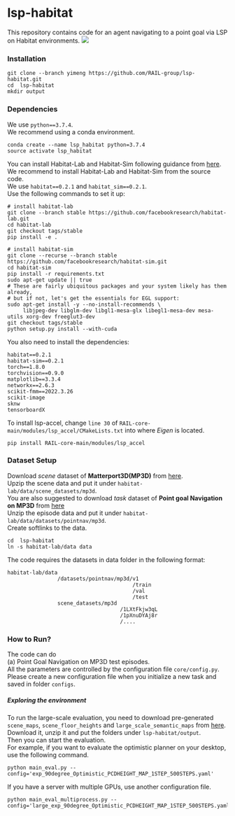 # lsp-habitat
This repository contains code for an agent navigating to a point goal via LSP on Habitat environments.
<img src='Figs/example_traj.jpg'>
### Installation
```
git clone --branch yimeng https://github.com/RAIL-group/lsp-habitat.git
cd  lsp-habitat
mkdir output
```

### Dependencies
We use `python==3.7.4`.  
We recommend using a conda environment.  
```
conda create --name lsp_habitat python=3.7.4
source activate lsp_habitat
```
You can install Habitat-Lab and Habitat-Sim following guidance from [here](https://github.com/facebookresearch/habitat-lab "here").  
We recommend to install Habitat-Lab and Habitat-Sim from the source code.  
We use `habitat==0.2.1` and `habitat_sim==0.2.1`.  
Use the following commands to set it up:  
```
# install habitat-lab
git clone --branch stable https://github.com/facebookresearch/habitat-lab.git
cd habitat-lab
git checkout tags/stable
pip install -e .

# install habitat-sim
git clone --recurse --branch stable https://github.com/facebookresearch/habitat-sim.git
cd habitat-sim
pip install -r requirements.txt
sudo apt-get update || true
# These are fairly ubiquitous packages and your system likely has them already,
# but if not, let's get the essentials for EGL support:
sudo apt-get install -y --no-install-recommends \
     libjpeg-dev libglm-dev libgl1-mesa-glx libegl1-mesa-dev mesa-utils xorg-dev freeglut3-dev
git checkout tags/stable
python setup.py install --with-cuda
```
You also need to install the dependencies:  
```
habitat==0.2.1
habitat-sim==0.2.1
torch==1.8.0
torchvision==0.9.0
matplotlib==3.3.4
networkx==2.6.3
scikit-fmm==2022.3.26
scikit-image
sknw
tensorboardX
```
To install lsp-accel, change `line 30` of `RAIL-core-main/modules/lsp_accel/CMakeLists.txt` into where *Eigen* is located.
```
pip install RAIL-core-main/modules/lsp_accel
```

### Dataset Setup
Download *scene* dataset of **Matterport3D(MP3D)** from [here](https://github.com/facebookresearch/habitat-lab/blob/main/DATASETS.md "here").      
Upzip the scene data and put it under `habitat-lab/data/scene_datasets/mp3d`.  
You are also suggested to download *task* dataset of **Point goal Navigation on MP3D** from [here](https://github.com/facebookresearch/habitat-lab/blob/main/DATASETS.md "here")  
Unzip the episode data and put it under `habitat-lab/data/datasets/pointnav/mp3d`.  
Create softlinks to the data.  
```
cd  lsp-habitat
ln -s habitat-lab/data data
```
The code requires the datasets in data folder in the following format:
```
habitat-lab/data
                /datasets/pointnav/mp3d/v1
                                        /train
                                        /val
                                        /test
                scene_datasets/mp3d
                                    /1LXtFkjw3qL
                                    /1pXnuDYAj8r
                                    /....
```

### How to Run?
The code can do  
(a) Point Goal Navigation on MP3D test episodes.   
All the parameters are controlled by the configuration file `core/config.py`.   
Please create a new configuration file when you initialize a new task and saved in folder `configs`.
##### Exploring the environment
To run the large-scale evaluation, you need to download pre-generated `scene_maps`, `scene_floor_heights` and `large_scale_semantic_maps` from [here](https://drive.google.com/file/d/1uqCL6N2kpOPjvumw-lBQw55bv288qkDx/view?usp=share_link "here").  
Download it, unzip it and put the folders under `lsp-habitat/output`.  
Then you can start the evaluation.  
For example, if you want to evaluate the optimistic planner on your desktop, use the following command.  
```
python main_eval.py --config='exp_90degree_Optimistic_PCDHEIGHT_MAP_1STEP_500STEPS.yaml'
```
If you have a server with multiple GPUs, use another configuration file.
```
python main_eval_multiprocess.py --config='large_exp_90degree_Optimistic_PCDHEIGHT_MAP_1STEP_500STEPS.yaml'
```


